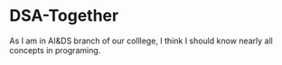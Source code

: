 # DSA-Together
As I am in AI&DS branch of our colllege, I think I should know nearly all concepts in programing.
